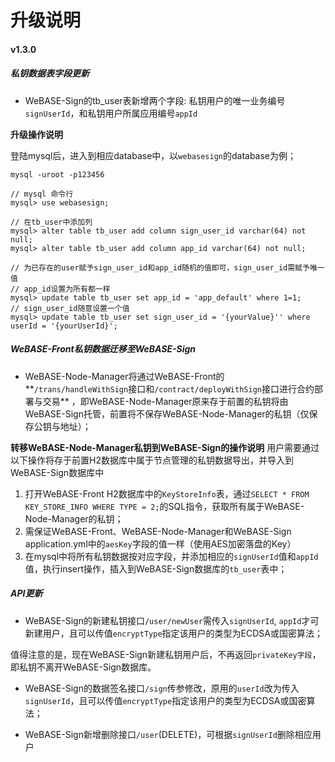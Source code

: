 # 升级说明

#### v1.3.0

##### 私钥数据表字段更新
- WeBASE-Sign的tb_user表新增两个字段: 私钥用户的唯一业务编号`signUserId`，和私钥用户所属应用编号`appId`

**升级操作说明**

登陆mysql后，进入到相应database中，以`webasesign`的database为例；
```
mysql -uroot -p123456

// mysql 命令行
mysql> use webasesign;

// 在tb_user中添加列
mysql> alter table tb_user add column sign_user_id varchar(64) not null;
mysql> alter table tb_user add column app_id varchar(64) not null;

// 为已存在的user赋予sign_user_id和app_id随机的值即可，sign_user_id需赋予唯一值
// app_id设置为所有都一样
mysql> update table tb_user set app_id = 'app_default' where 1=1;
// sign_user_id随意设置一个值
mysql> update table tb_user set sign_user_id = '{yourValue}'' where userId = '{yourUserId}';
```

##### WeBASE-Front私钥数据迁移至WeBASE-Sign

- WeBASE-Node-Manager将通过WeBASE-Front的**`/trans/handleWithSign`接口和`/contract/deployWithSign`接口进行合约部署与交易**
，即WeBASE-Node-Manager原来存于前置的私钥将由WeBASE-Sign托管，前置将不保存WeBASE-Node-Manager的私钥（仅保存公钥与地址）；

**转移WeBASE-Node-Manager私钥到WeBASE-Sign的操作说明**
用户需要通过以下操作将存于前置H2数据库中属于节点管理的私钥数据导出，并导入到WeBASE-Sign数据库中
1. 打开WeBASE-Front H2数据库中的`KeyStoreInfo`表，通过`SELECT * FROM KEY_STORE_INFO WHERE TYPE = 2;`的SQL指令，获取所有属于WeBASE-Node-Manager的私钥；
2. 需保证WeBASE-Front、WeBASE-Node-Manager和WeBASE-Sign application.yml中的`aesKey`字段的值一样（使用AES加密落盘的Key）
3. 在mysql中将所有私钥数据按对应字段，并添加相应的`signUserId`值和`appId`值，执行insert操作，插入到WeBASE-Sign数据库的`tb_user`表中；

<!-- 可参考下列mysql脚本：
```
mysql>insert into tb_user values()
``` -->

##### API更新
- WeBASE-Sign的新建私钥接口`/user/newUser`需传入`signUserId`, `appId`才可新建用户，且可以传值`encryptType`指定该用户的类型为ECDSA或国密算法；

值得注意的是，现在WeBASE-Sign新建私钥用户后，不再返回`privateKey字段`，即私钥不离开WeBASE-Sign数据库。

- WeBASE-Sign的数据签名接口`/sign`传参修改，原用的`userId`改为传入`signUserId`，且可以传值`encryptType`指定该用户的类型为ECDSA或国密算法；

- WeBASE-Sign新增删除接口`/user`(DELETE)，可根据`signUserId`删除相应用户
